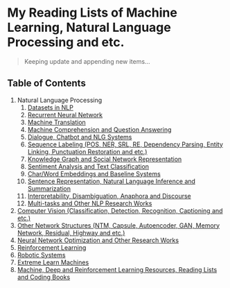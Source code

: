 # My Reading Lists of Machine Learning, Natural Language Processing and etc.

> Keeping update and appending new items...

## Table of Contents
1. Natural Language Processing
    1. [Datasets in NLP](/readme/nlp/datasets.md)
    2. [Recurrent Neural Network](/readme/nlp/rnn.md)
    3. [Machine Translation](/readme/nlp/machine_translation.md)
    4. [Machine Comprehension and Question Answering](/readme/nlp/machine_comprehension.md)
    5. [Dialogue, Chatbot and NLG Systems](/readme/nlp/dialogue.md)
    6. [Sequence Labeling (POS, NER, SRL, RE, Dependency Parsing, Entity Linking, Punctuation Restoration and etc.)](/readme/nlp/sequence_labeling.md)
    7. [Knowledge Graph and Social Network Representation](/readme/nlp/graph.md)
    8. [Sentiment Analysis and Text Classification](/readme/nlp/classification.md)
    9. [Char/Word Embeddings and Baseline Systems](/readme/nlp/emb_lm.md)
    10. [Sentence Representation, Natural Language Inference and Summarization](/readme/nlp/sent_emb_nli.md)
    11. [Interpretability, Disambiguation, Anaphora and Discourse](/readme/nlp/interpretability.md)
    12. [Multi-tasks and Other NLP Research Works](/readme/nlp/multi_others.md)
2. [Computer Vision (Classification, Detection, Recognition, Captioning and etc.)](/readme/cv.md)
3. [Other Network Structures (NTM, Capsule, Autoencoder, GAN, Memory Network, Residual, Highway and etc.)](/readme/network_structure.md)
4. [Neural Network Optimization and Other Research Works](/readme/others.md)
5. [Reinforcement Learning](/readme/reinforcement.md)
6. [Robotic Systems](/readme/robotics.md)
7. [Extreme Learn Machines](/readme/extreme_learning.md)
8. [Machine, Deep and Reinforcement Learning Resources, Reading Lists and Coding Books](/readme/resources.md)
